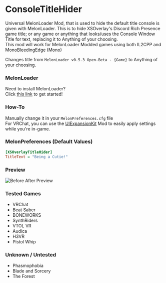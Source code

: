 # ConsoleTitleHider
Universal MelonLoader Mod, that is used to hide the default title console is given with MelonLoader. This is to hide XSOverlay's Discord Rich Presence game title; or any game or anything that looks/uses the Console Window Title for text, replacing it to Anything of your choosing.<br>
This mod will work for MelonLoader Modded games using both IL2CPP and MonoBleedingEdge (Mono)

Changes title from `MelonLoader v0.5.3 Open-Beta - {Game}` to Anything of your choosing.

### MelonLoader
Need to install MelonLoader?<br>
Click [this link](https://melonwiki.xyz/) to get started!

### How-To
Manually change it in your `MelonPreferences.cfg` file<br>
For VRChat, you can use the [UIExpansionKit](https://github.com/knah/VRCMods) Mod to easily apply settings while you're in-game.

### MelonPreferences (Default Values)
```ini
[XSOverlayTitleHider]
TitleText = "Being a Cutie!"
```

### Preview
![Before After Preview](https://i.mintlily.lgbt/Preview.png)

### Tested Games
- VRChat
- ~~Beat Saber~~
- BONEWORKS
- SynthRiders
- VTOL VR
- Audica
- H3VR
- Pistol Whip

### Unknown / Untested
- Phasmophobia
- Blade and Sorcery
- The Forest
